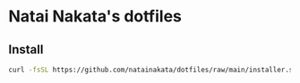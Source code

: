 # Natai Nakata's dotfiles

## Install
 
```bash
curl -fsSL https://github.com/natainakata/dotfiles/raw/main/installer.sh | bash
```
